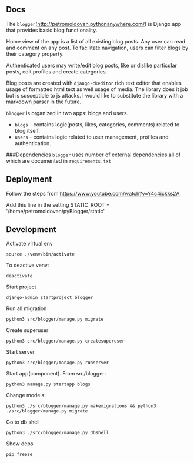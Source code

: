 
Docs
---------------
The `blogger`(http://petromoldovan.pythonanywhere.com/) is Django app that provides basic blog functionality.

Home view of the app is a list of all existing blog posts. Any user can read and comment on 
any post. To facilitate navigation, users can filter blogs by their category property.

Authenticated users may write/edit blog posts, like or dislike particular posts, edit 
profiles and create categories.

Blog posts are created with `django-ckeditor` rich text editor that enables usage of formatted
html text as well usage of media. The library does it job but is susceptible to js attacks. 
I would like to substitute the library with a markdown parser in the future. 

`blogger` is organized in two apps: blogs and users.
- `blogs` - contains logic(posts, likes, categories, comments) related to blog itself.
- `users` - contains logic related to user management, profiles and authentication. 

###Dependencies
`blogger` uses number of external dependencies all of which are documented in `requirements.txt`

Deployment
---------------
Follow the steps from
https://www.youtube.com/watch?v=Y4c4ickks2A

Add this line in the setting
STATIC_ROOT = '/home/petromoldovan/pyBlogger/static'

Development
---------------

Activate virtual env
```
source ./venv/bin/activate
```
To deactive venv:
```
deactivate
```

Start project
```
django-admin startproject blogger
```

Run all migration
```
python3 src/blogger/manage.py migrate
```

Create superuser
```
python3 src/blogger/manage.py createsuperuser
```

Start server
```
python3 src/blogger/manage.py runserver
```

Start app(component).
From src/blogger:
```
python3 manage.py startapp blogs
```

Change models:
```
python3 ./src/blogger/manage.py makemigrations && python3 ./src/blogger/manage.py migrate
```

Go to db shell
```
python3 ./src/blogger/manage.py dbshell
```

Show deps
```
pip freeze
```